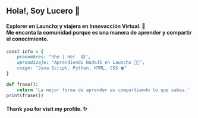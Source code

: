 ## Hola!,  Soy Lucero 👋

#### Explorer en Launchx y viajera en Innovacción Virtual. 🚀 <br> Me encanta la comunidad porque es una manera de aprender y compartir el conocimiento.


```ruby
const info = {
    pronombres: "She | Her  😄", 
    aprendizaje: "Aprendiendo NodeJS en Launchx 👩‍💻",
    coigo: "Java Script, Python, HTML, CSS 🍀"
}
```

```ruby
def frase():
    return 'La mejor forma de aprender es compartiendo lo que sabes.'
print(frase())
```

#### Thank you for visit my profile. ✨ 

<!--
**LuceroLuciano/LuceroLuciano** is a ✨ _special_ ✨ repository because its `README.md` (this file) appears on your GitHub profile.

Here are some ideas to get you started:

- 🔭 I’m currently working on ...
- 🌱 I’m currently learning ...
- 👯 I’m looking to collaborate on ...
- 🤔 I’m looking for help with ...
- 💬 Ask me about ...
- 📫 How to reach me: ...
- 😄 Pronouns: ...
- ⚡ Fun fact: ...
-->
